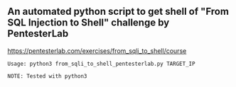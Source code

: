 <h2> An automated python script to get shell of "From SQL Injection to Shell" challenge by PentesterLab </h2>

https://pentesterlab.com/exercises/from_sqli_to_shell/course

```Usage: python3 from_sqli_to_shell_pentesterlab.py TARGET_IP```

```NOTE: Tested with python3```
